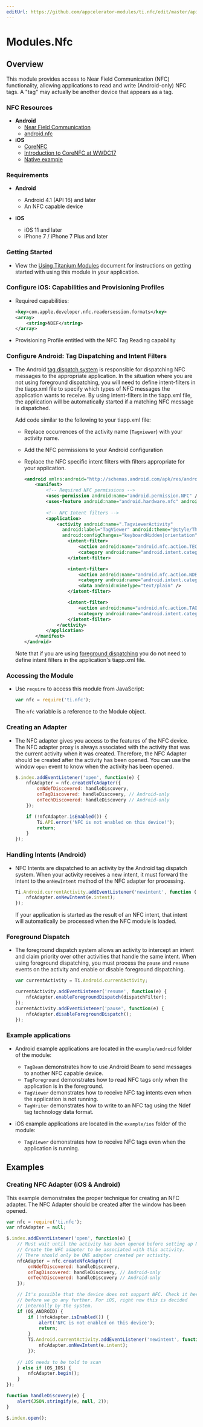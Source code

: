 ```yaml
---
editUrl: https://github.com/appcelerator-modules/ti.nfc/edit/master/apidoc/Nfc.yml
---
```

# Modules.Nfc

<TypeHeader/>

## Overview

This module provides access to Near Field Communication (NFC) functionality, 
allowing applications to read and write (Android-only) NFC tags. 
A "tag" may actually be another device that appears as a tag.

### NFC Resources

- **Android**
  - [Near Field Communication](http://developer.android.com/guide/topics/connectivity/nfc/index.html)
  - [android.nfc](http://developer.android.com/reference/android/nfc/package-summary.html)
- **iOS**
  - [CoreNFC](https://developer.apple.com/documentation/corenfc)
  - [Introduction to CoreNFC at WWDC17](https://developer.apple.com/videos/play/wwdc2017/718/)
  - [Native example](https://github.com/hansemannn/iOS11-NFC-Example)

### Requirements

- **Android**
  - Android 4.1 (API 16) and later
  - An NFC capable device

- **iOS**
  - iOS 11 and later
  - iPhone 7 / iPhone 7 Plus and later

### Getting Started

-   View the [Using Titanium Modules](http://docs.appcelerator.com/platform/latest/#!/guide/Using_Titanium_Modules) 
    document for instructions on getting started with using this module in your application.
    
### Configure iOS: Capabilities and Provisioning Profiles

-   Required capabilities:

    ``` xml
    <key>com.apple.developer.nfc.readersession.formats</key>
    <array>
        <string>NDEF</string>
    </array>
    ```

-   Provisioning Profile entitled with the NFC Tag Reading capability

### Configure Android: Tag Dispatching and Intent Filters

-   The Android [tag dispatch system](http://developer.android.com/guide/topics/connectivity/nfc/nfc.html#tag-dispatch)
    is responsible for dispatching NFC messages to the appropriate application. In the
    situation where you are not using foreground dispatching, you will need to define intent-filters in the 
    tiapp.xml file to specify which types of NFC messages the application wants to receive. By using intent-filters in
    the tiapp.xml file, the application will be automatically started if a matching
    NFC message is dispatched. 

    Add code similar to the following to your tiapp.xml file:

    - Replace occurrences of the activity name (`Tagviewer`) with your activity name.
    - Add the NFC permissions to your Android configuration
    - Replace the NFC specific intent filters with filters appropriate for your application.

        ``` xml
        <android xmlns:android="http://schemas.android.com/apk/res/android">
            <manifest>
                <!-- Required NFC permissions -->
                <uses-permission android:name="android.permission.NFC" />
                <uses-feature android:name="android.hardware.nfc" android:required="true" /> 
                
                <!-- NFC Intent filters -->
                <application>
                    <activity android:name=".TagviewerActivity"
                      android:label="TagViewer" android:theme="@style/Theme.Titanium"
                      android:configChanges="keyboardHidden|orientation">
                        <intent-filter>
                            <action android:name="android.nfc.action.TECH_DISCOVERED"/>
                            <category android:name="android.intent.category.DEFAULT"/>
                        </intent-filter>

                        <intent-filter>
                            <action android:name="android.nfc.action.NDEF_DISCOVERED"/>
                            <category android:name="android.intent.category.DEFAULT"/>
                            <data android:mimeType="text/plain" />
                        </intent-filter>

                        <intent-filter>
                            <action android:name="android.nfc.action.TAG_DISCOVERED"/>
                            <category android:name="android.intent.category.DEFAULT"/>
                        </intent-filter>
                    </activity>
                </application>
            </manifest>
        </android>
        ```

    Note that if you are using [foreground dispatching](http://developer.android.com/guide/topics/connectivity/nfc/advanced-nfc.html#foreground-dispatch)
    you do not need to define intent filters in the application's tiapp.xml file.

### Accessing the Module

-   Use `require` to access this module from JavaScript:

    ``` javascript
    var nfc = require('ti.nfc');
    ```

    The `nfc` variable is a reference to the Module object.

### Creating an Adapter

-   The NFC adapter gives you access to the features of the NFC device. The NFC adapter proxy is always
    associated with the activity that was the current activity when it was created. Therefore, the NFC 
    Adapter should be created after the activity has been opened. You can use the window `open` event to know
    when the activity has been opened. 

    ``` javascript
    $.index.addEventListener('open', function(e) {
        nfcAdapter = nfc.createNfcAdapter({
            onNdefDiscovered: handleDiscovery,
            onTagDiscovered: handleDiscovery, // Android-only
            onTechDiscovered: handleDiscovery // Android-only
        });

        if (!nfcAdapter.isEnabled()) {
            Ti.API.error('NFC is not enabled on this device!');
            return;
        }
    });
    ```

### Handling Intents (Android)

-   NFC Intents are dispatched to an activity by the Android tag dispatch system. When your activity receives a new intent,
    it must forward the intent to the `onNewIntent` method of the NFC adapter for processing.

    ``` javascript
    Ti.Android.currentActivity.addEventListener('newintent', function (e) {
        nfcAdapter.onNewIntent(e.intent);
    });
    ```

    If your application is started as the result of an NFC intent, that intent will automatically be processed when the
    NFC module is loaded.

### Foreground Dispatch

-   The foreground dispatch system allows an activity to intercept an intent and claim priority over other activities that handle the same intent.
    When using foreground dispatching, you must process the `pause` and `resume` events on the activity and enable or disable
    foreground dispatching.

    ``` javascript
    var currentActivity = Ti.Android.currentActivity;

    currentActivity.addEventListener('resume', function(e) {
        nfcAdapter.enableForegroundDispatch(dispatchFilter);
    });
    currentActivity.addEventListener('pause', function(e) {
        nfcAdapter.disableForegroundDispatch();
    });
    ```

### Example applications

-   Android example applications are located in the `example/android` folder of the module:

    - `TagBeam` demonstrates how to use Android Beam to send messages to another NFC capable device.
    - `TagForeground` demonstrates how to read NFC tags only when the application is in the foreground.
    - `TagViewer` demonstrates how to receive NFC tag intents even when the application is not running.
    - `TagWriter` demonstrates how to write to an NFC tag using the Ndef tag technology data format.
    
-   iOS example applications are located in the `example/ios` folder of the module:
    
    - `TagViewer` demonstrates how to receive NFC tags even when the application is running.

## Examples

### Creating NFC Adapter (iOS & Android)

This example demonstrates the proper technique for creating an NFC adapter. 
The NFC Adapter should be created after the window has been opened.

``` javascript
var nfc = require('ti.nfc');
var nfcAdapter = null;

$.index.addEventListener('open', function(e) {
    // Must wait until the activity has been opened before setting up NFC
    // Create the NFC adapter to be associated with this activity. 
    // There should only be ONE adapter created per activity.
    nfcAdapter = nfc.createNfcAdapter({
        onNdefDiscovered: handleDiscovery,
        onTagDiscovered: handleDiscovery, // Android-only
        onTechDiscovered: handleDiscovery // Android-only
    });

    // It's possible that the device does not support NFC. Check it here
    // before we go any further. For iOS, right now this is decided 
    // internally by the system. 
    if (OS_ANDROID) {
        if (!nfcAdapter.isEnabled()) {
            alert('NFC is not enabled on this device');
            return;
        }
        Ti.Android.currentActivity.addEventListener('newintent', function (e) {
            nfcAdapter.onNewIntent(e.intent);
        });
        
    // iOS needs to be told to scan
    } else if (OS_IOS) {
        nfcAdapter.begin();
    }
});

function handleDiscovery(e) {
    alert(JSON.stringify(e, null, 2));
}

$.index.open();
```

<ApiDocs/>
